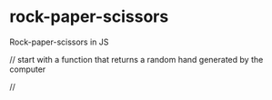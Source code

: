 # rock-paper-scissors
Rock-paper-scissors in JS


// start with a function that returns a random hand generated by the computer

//